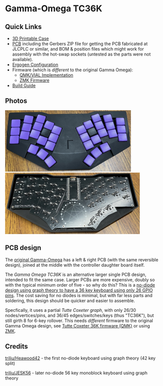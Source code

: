 # Gamma-Omega TC36K

## Quick Links
- [3D Printable Case](../cases/)
- [PCB](pcb/) including the Gerbers ZIP file for getting the PCB fabricated at JLCPLC or similar,
  and BOM & position files which might work for assembly with the hot-swap sockets (untested as the
  parts were not available).
- [Ergogen Configuration](ergogen/README.md) 
- Firmware (which is *different* to the original Gamma Omega):
    - [QMK/VIAL Implementation](https://github.com/peterjc/qmk_userspace/tree/main/keyboards/tutte_coxeter_36k/)
    - [ZMK Firmware](https://github.com/peterjc/zmk-keyboard-graph-theory/tree/main/boards/shields/tc36k)
- [Build Guide](BUILD_GUIDE.md)

## Photos

<img title="Assembled Gamma Omega TC36K keyboard in black and purple"
src="../images/tc36k-purple.jpg" height="200" /> <img
title="Inside the Gamma Omega TC36K with the bottom case off showing the no-diode PCB"
src="../images/tc36k-back-off.jpg" height="200" />

## PCB design

The [original Gamma-Omega](../original/) has a left & right PCB (with the same reversible design),
joined at the middle with the controller daughter board itself.

The *Gamma Omega TC36K* is an alternative larger single PCB design, intended to fit the same case.
Larger PCBs are more expensive, doubly so with the typical minimum order of five - so why do this?
This is a [no-diode design using graph theory to have a 36 key keyboard using only 26 GPIO
pins](https://astrobeano.blogspot.com/2025/05/ergo-mech-keyboard-wiring-using-tutte-coxeter-graph.html).
The cost saving for no diodes is minimal, but with far less parts and soldering,
this design should be quicker and easier to assemble.

Specfically, it uses a partial *Tutte Coxeter graph*, with only 26/30 nodes/vertices/pins,
and 36/45 edges/switches/keys (thus "TC36K"), but still girth 8 for 6-key rollover. 
This needs _different_ firmware to the original Gamma Omega design, see
[Tutte Coxeter 36K firmware (QMK)](https://github.com/peterjc/qmk_userspace/tree/main/keyboards/tutte_coxeter_36k)
or using [ZMK](https://github.com/peterjc/zmk-keyboard-graph-theory/tree/main/boards/shields/tc36k).

## Credits

[triliu/Heawood42](https://github.com/triliu/Heawood42) - the first no-diode keyboard using graph theory (42 key split)

[triliu/JESK56](https://github.com/triliu/JESK56) - later no-diode 56 key monoblock keyboard using graph theory

